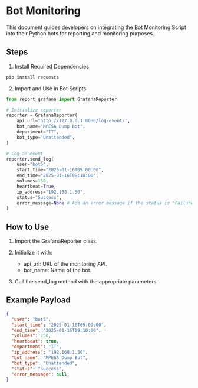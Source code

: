# Bot Monitoring

This document guides developers on integrating the Bot Monitoring Script into their Python bots for reporting and monitoring purposes.

## Steps

1. Install Required Dependencies

```python
pip install requests
```

2. Import and Use in Bot Scripts

```python
from report_grafana import GrafanaReporter

# Initialize reporter
reporter = GrafanaReporter(
    api_url="http://127.0.0.1:8000/log-event/",
    bot_name="MPESA Dump Bot",
    department="IT",
    bot_type="Unattended",
)

# Log an event
reporter.send_log(
    user="bot5",
    start_time="2025-01-16T09:00:00",
    end_time="2025-01-16T09:10:00",
    volumes=150,
    heartbeat=True,
    ip_address="192.168.1.50",
    status="Success",
    error_message=None # Add an error message if the status is "Failure"
)
```

## How to Use

1. Import the GrafanaReporter class.

2. Initialize it with:

    - api_url: URL of the monitoring API.
    - bot_name: Name of the bot.

3. Call the send_log method with the appropriate parameters.

## Example Payload

```json
{
  "user": "bot5",
  "start_time": "2025-01-16T09:00:00",
  "end_time": "2025-01-16T09:10:00",
  "volumes": 150,
  "heartbeat": true,
  "department": "IT",
  "ip_address": "192.168.1.50",
  "bot_name": "MPESA Dump Bot",
  "bot_type": "Unattended",
  "status": "Success",
  "error_message": null,
}

```